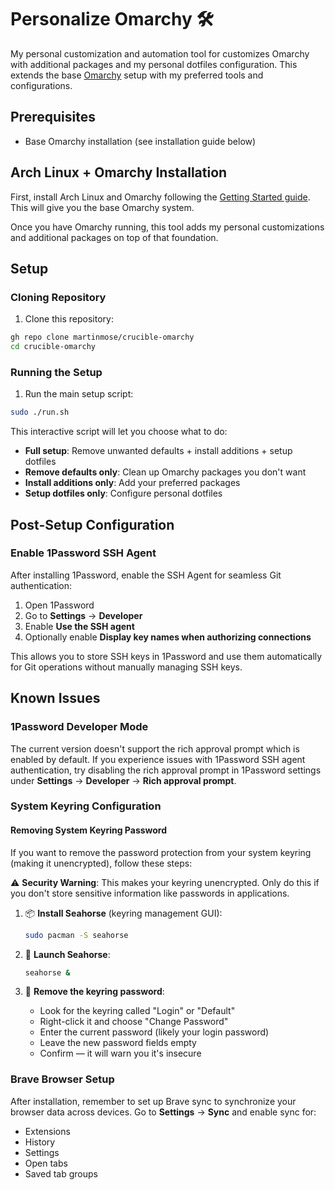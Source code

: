 # Personalize Omarchy 🛠️

My personal customization and automation tool for customizes Omarchy with additional packages and my personal dotfiles configuration. This extends the base [Omarchy](https://manuals.omamix.org/2/the-omarchy-manual) setup with my preferred tools and configurations.

## Prerequisites

- Base Omarchy installation (see installation guide below)

## Arch Linux + Omarchy Installation

First, install Arch Linux and Omarchy following the [Getting Started guide](https://manuals.omamix.org/2/the-omarchy-manual/50/getting-started). This will give you the base Omarchy system.

Once you have Omarchy running, this tool adds my personal customizations and additional packages on top of that foundation.

## Setup

### Cloning Repository

1. Clone this repository:
```bash
gh repo clone martinmose/crucible-omarchy
cd crucible-omarchy
```

### Running the Setup

1. Run the main setup script:

```bash
sudo ./run.sh
```

This interactive script will let you choose what to do:
- **Full setup**: Remove unwanted defaults + install additions + setup dotfiles
- **Remove defaults only**: Clean up Omarchy packages you don't want
- **Install additions only**: Add your preferred packages
- **Setup dotfiles only**: Configure personal dotfiles

## Post-Setup Configuration

### Enable 1Password SSH Agent

After installing 1Password, enable the SSH Agent for seamless Git authentication:

1. Open 1Password
2. Go to **Settings** → **Developer**
3. Enable **Use the SSH agent**
4. Optionally enable **Display key names when authorizing connections**

This allows you to store SSH keys in 1Password and use them automatically for Git operations without manually managing SSH keys.

## Known Issues

### 1Password Developer Mode
The current version doesn't support the rich approval prompt which is enabled by default. If you experience issues with 1Password SSH agent authentication, try disabling the rich approval prompt in 1Password settings under **Settings** → **Developer** → **Rich approval prompt**.

### System Keyring Configuration

#### Removing System Keyring Password

If you want to remove the password protection from your system keyring (making it unencrypted), follow these steps:

⚠️ **Security Warning**: This makes your keyring unencrypted. Only do this if you don't store sensitive information like passwords in applications.

1. 📦 **Install Seahorse** (keyring management GUI):
   ```bash
   sudo pacman -S seahorse
   ```

2. 🔐 **Launch Seahorse**:
   ```bash
   seahorse &
   ```

3. 🧹 **Remove the keyring password**:
   - Look for the keyring called "Login" or "Default"
   - Right-click it and choose "Change Password"
   - Enter the current password (likely your login password)
   - Leave the new password fields empty
   - Confirm — it will warn you it's insecure

### Brave Browser Setup
After installation, remember to set up Brave sync to synchronize your browser data across devices. Go to **Settings** → **Sync** and enable sync for:
- Extensions
- History
- Settings
- Open tabs
- Saved tab groups
